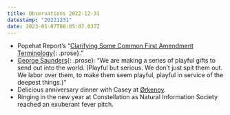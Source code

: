 ```yaml
---
title: Observations 2022-12-31
datestamp: "20221231"
date: 2023-01-07T08:05:07.037Z
---
```

- Popehat Report’s “[Clarifying Some Common First Amendment Terminology](https://open.substack.com/pub/popehat/p/clarifying-some-common-first-amendment?r=62534&utm_campaign=post&utm_medium=web){: .prose}.”
- [George Saunders](https://open.substack.com/pub/georgesaunders/p/office-hours-b05?r=62534&utm_campaign=post&utm_medium=web){: .prose}: “We are making a series of playful gifts to send out into the world. (Playful but serious. We don’t just spit them out. We labor over them, to make them seem playful, playful in service of the deepest things.)”
- Delicious anniversary dinner with Casey at [Ørkenoy](https://orkenoy.com).
- Ringing in the new year at Constellation as Natural Information Society reached an exuberant fever pitch.
